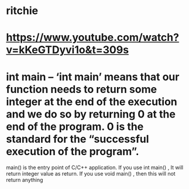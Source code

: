# ritchie
https://www.youtube.com/watch?v=kKeGTDyvi1o&t=309s
===============================================================
int main – ‘int main’ means that our function needs to return some integer at the end of the execution and we do so by returning 0 at the end of the program. 0 is the standard for the “successful execution of the program”.
==================================================================
main() is the entry point of C/C++ application. If you use int main() , It will return integer value as return. If you use void main() , then this will not return anything
